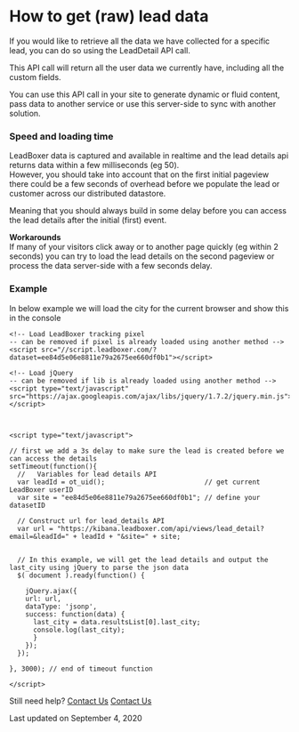 # How to get (raw) lead data

If you would like to retrieve all the data we have collected for a specific lead, you can do so using the LeadDetail API call.

This API call will return all the user data we currently have, including all the custom fields.

You can use this API call in your site to generate dynamic or fluid content, pass data to another service or use this server-side to sync with another solution.

### Speed and loading time

LeadBoxer data is captured and available in realtime and the lead details api returns data within a few milliseconds (eg 50).\
However, you should take into account that on the first initial pageview there could be a few seconds of overhead before we populate the lead or customer across our distributed datastore.&#x20;

Meaning that you should always build in some delay before you can access the lead details after the initial (first) event. &#x20;

**Workarounds**\
If many of your visitors click away or to another page quickly (eg within 2 seconds) you can try to load the lead details on the second pageview or process the data server-side with a few seconds delay.

### Example

In below example we will load the city for the current browser and show this in the console

```
<!-- Load LeadBoxer tracking pixel 
-- can be removed if pixel is already loaded using another method -->    
<script src="//script.leadboxer.com/?dataset=ee84d5e06e8811e79a2675ee660df0b1"></script> 

<!-- Load jQuery 
-- can be removed if lib is already loaded using another method -->
<script type="text/javascript" src="https://ajax.googleapis.com/ajax/libs/jquery/1.7.2/jquery.min.js"></script>  



<script type="text/javascript">

// first we add a 3s delay to make sure the lead is created before we can access the details
setTimeout(function(){   
  //   Variables for lead details API
  var leadId = ot_uid();                         // get current LeadBoxer userID
  var site = "ee84d5e06e8811e79a2675ee660df0b1"; // define your datasetID
  
  // Construct url for lead_details API
  var url = "https://kibana.leadboxer.com/api/views/lead_detail?email=&leadId=" + leadId + "&site=" + site;


  // In this example, we will get the lead details and output the last_city using jQuery to parse the json data
  $( document ).ready(function() {

    jQuery.ajax({
    url: url,
    dataType: 'jsonp',
    success: function(data) {
      last_city = data.resultsList[0].last_city;
      console.log(last_city);
	  }
	});
  });

}, 3000); // end of timeout function	

</script>
```

Still need help? [Contact Us](broken-reference) [Contact Us](broken-reference)

Last updated on September 4, 2020
